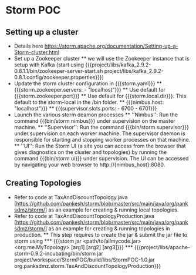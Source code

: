 Storm POC
=========

Setting up a cluster
--------------------
* Details here https://storm.apache.org/documentation/Setting-up-a-Storm-cluster.html
* Set up a Zookeeper cluster
** we will use the Zookeeper instance that is setup with Kafka (start using {{{project/libs/kafka_2.9.2-0.8.1.1/bin/zookeeper-server-start.sh project/libs/kafka_2.9.2-0.8.1.config/zookeeper.properties}}})
* Update the storm cluster configuration in {{{storm.yaml}}}
** {{{storm.zookeeper.servers: - "localhost"}}}
** Use default for {{{storm.zookeeper.port}}}
** Use default for {{{storm.local.dir}}}. This default to the storm-local in the /bin folder.
** {{{nimbus.host: "localhost"}}}
** {{{supervisor.slots.ports:     - 6700 - 6701}}}
* Launch the various storm deamon processes
** ''Nimbus'': Run the command {{{bin/storm nimbus}}} under supervision on the master machine.
** ''Supervisor'': Run the command {{{bin/storm supervisor}}} under supervision on each worker machine. The supervisor daemon is responsible for starting and stopping worker processes on that machine.
** ''UI'': Run the Storm UI (a site you can access from the browser that gives diagnostics on the cluster and topologies) by running the command {{{bin/storm ui}}} under supervision. The UI can be accessed by navigating your web browser to http://{nimbus_host}:8080.

Creating Topologies
-------------------
* Refer to code at TaxAndDiscountTopology.java [https://github.com/pankesh/storm/blob/master/src/main/java/org/panksdmz/storm/] as an example for creating & running local topologies.
* Refer to code at TaxAndDiscountTopologyProduction.java [https://github.com/pankesh/storm/blob/master/src/main/java/org/panksdmz/storm/] as an example for creating & running topologies in production.
** This step requires to create the jar & submit the jar file to storm using
*** {{{storm jar <path/to/allmycode.jar> <org.me.MyTopology> [arg1] [arg2] [arg3]}}}
*** {{{project/libs/apache-storm-0.9.2-incubating/bin/storm jar project/workspace/StormPOC/build/libs/StormPOC-1.0.jar org.panksdmz.storm.TaxAndDiscountTopologyProduction}}}

